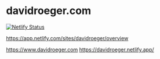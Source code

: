 # davidroeger.com
[![Netlify Status](https://api.netlify.com/api/v1/badges/df2c02a0-471c-4b62-bcb4-7360bcdc8523/deploy-status)](https://app.netlify.com/sites/davidroeger/deploys)

https://app.netlify.com/sites/davidroeger/overview

https://www.davidroeger.com
https://davidroeger.netlify.app/
